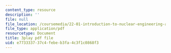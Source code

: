 ```yaml
---
content_type: resource
description: ''
file: null
file_location: /coursemedia/22-01-introduction-to-nuclear-engineering-and-ionizing-radiation-fall-2016/e773333737c4febeb3fa4c3f1c0868f3_Ijst4g5KFN0.pdf
file_type: application/pdf
resourcetype: Document
title: 3play pdf file
uid: e7733337-37c4-febe-b3fa-4c3f1c0868f3
---
```

